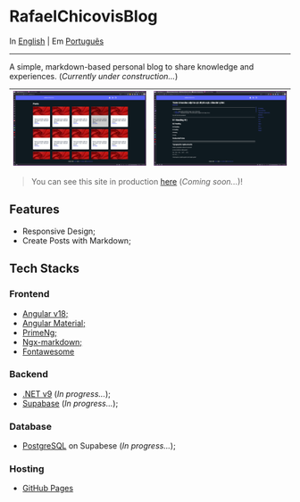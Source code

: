 # RafaelChicovisBlog

In [English](README.md) | Em [Português](shares/README_PTBR.md)

---

A simple, markdown-based personal blog to share knowledge and experiences. (*Currently under construction...*)

|![img.png](shares/startup-page-v1.png)| ![img.png](shares/post-page-v1.png)  |
|--------------------------------------|--------------------------------------|

> You can see this site in production [here]() (*Coming soon...*)!

## Features
* Responsive Design;
* Create Posts with Markdown;

## Tech Stacks
### **Frontend**
* [Angular v18;](https://angular.dev)
* [Angular Material;](https://material.angular.io)
* [PrimeNg;](https://primeng.org)
* [Ngx-markdown;](https://jfcere.github.io/ngx-markdown/get-started)
* [Fontawesome](https://fontawesome.com)


### **Backend**
* [.NET v9](https://dotnet.microsoft.com/en-us/) (*In progress...*);
* [Supabase](https://supabase.com) (*In progress...*);

### **Database**
* [PostgreSQL](https://www.postgresql.org) on Supabese (*In progress...*);

### **Hosting**
* [GitHub Pages](https://pages.github.com)

